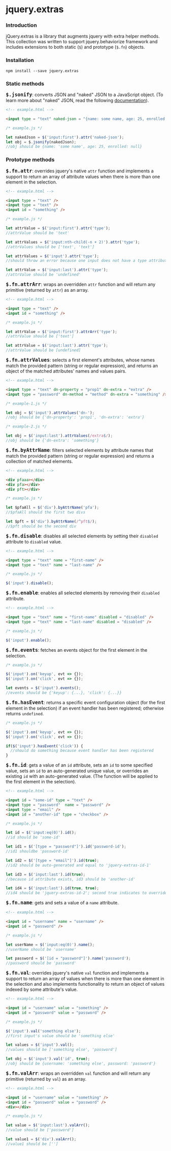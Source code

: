 # jquery.extras

### Introduction

jQuery.extras is a library that augments jquery with extra helper methods. This 
collection was written to support jquery.behaviorize framework and includes 
extensions to both static (`$`) and prototype (`$.fn`) objects.

### Installation

`npm install --save jquery.extras`

### Static methods

<span style = "font-size: 18px;">**`$.jsonify`**</span>: converts JSON and 
"naked" JSON to a JavaScript object.  (To learn more about "naked" JSON, read the
following [documentation]).

```html
<!-- example.html -->

<input type = "text" naked-json = "{name: some name, age: 25, enrolled:}" />
```
```javascript
/* example.js */

let nakedJson = $('input:first').attr('naked-json');
let obj = $.jsonify(nakedJson);
//obj should be {name: 'some name', age: 25, enrolled: null}
```

### Prototype methods

<span style = "font-size: 18px">**`$.fn.attr`**</span>: overrides jquery's 
native `attr` function and implements a support to return an array of attribute
values when there is more than one element in the selection.

```html
<!-- example.html -->

<input type = "text" />
<input type = "text" />
<input id = "something" />
```
```javascript
/* example.js */

let attrValue = $('input:first').attr('type');
//attrValue should be 'text'

let attrValues = $('input:nth-child(-n + 2)').attr('type');
//attrValues should be ['text', 'text']

let attrValues = $('input').attr('type');
//should throw an error because one input does not have a type attribute

let attrValue = $('input:last').attr('type');
//attrValue should be 'undefined'
```

<span style = "font-size: 18px">**`$.fn.attrArr`**</span>: wraps an overridden
`attr` function and will return any primitive (returned by `attr`) as an array.

```html
<!-- example.html -->

<input type = "text" />
<input id = "something" />
```
```javascript
/* example.js */

let attrValue = $('input:first').attrArr('type');
//attrValue should be ['text']

let attrValue = $('input:last').attr('type');
//attrValue should be [undefined]
```

<span style = "font-size: 18px">**`$.fn.attrValues`**</span>: selects a first 
element's attributes, whose names match the provided pattern (string or regular
expression), and returns an object of the matched attributes' names and values 
pairs.

```html
<!-- example.html -->

<input type = "text" dn-property = "prop1" dn-extra = "extra" />
<input type = "password" dn-method = "method" dn-extra = "something" />
```
```javascript
/* example-1.js */

let obj = $('input').attrValues('dn-');
//obj should be {'dn-property': 'prop1', 'dn-extra': 'extra'}
```
```javascript
/* example-2.js */

let obj = $('input:last').attrValues(/extra$/);
//obj should be {'dn-extra': 'something'}
```

<span style = "font-size: 18px;">**`$.fn.byAttrName`**</span>: filters selected
elements by attribute names that match the provided pattern (string or regular 
expression) and returns a collection of matched elements.

```html
<!-- example.html -->

<div pfaaa></div>
<div pfa></div>
<div pft></div>
```
```javascript
/* example.js */

let $pfaAll = $('div').byAttrName('pfa');
//$pfaAll should the first two divs

let $pft = $('div').byAttrName(/^pft$/);
//$pft should be the second div
```

<span style = "font-size: 18px;">**`$.fn.disable`**</span>: disables all 
selected elements by setting their `disabled` attribute to `disabled` value.

```html
<!-- example.html -->

<input type = "text" name = "first-name" />
<input type = "text" name = "last-name" />
```
```javascript
/* example.js */

$('input').disable();
```

<span style = "font-size: 18px;">**`$.fn.enable`**</span>: enables all
selected elements by removing their `disabled` attribute.

```html
<!-- example.html -->

<input type = "text" name = "first-name" disabled = "disabled" />
<input type = "text" name = "last-name" disabled = "disabled" />
```
```javascript
/* example.js */

$('input').enable();
```

<span style = "font-size: 18px;">**`$.fn.events`**</span>: fetches an events
object for the first element in the selection.

```javascript
/* example.js */

$('input').on('keyup', evt => {});
$('input').on('click', evt => {});

let events = $('input').events();
//events should be {'keyup': {...}, 'click': {...}}
```

<span style = "font-size: 18px;">**`$.fn.hasEvent`**</span>: returns a specific 
event configuration object (for the first element in the selection) if an event 
handler has been registered; otherwise returns `undefined`.

```javascript
/* example.js */

$('input').on('keyup', evt => {});
$('input').on('click', evt => {});

if($('input').hasEvent('click')) {
  //should do something because event handler has been registered
}
```

<span style = "font-size: 18px;">**`$.fn.id`**</span>: gets a value of an `id`
attribute, sets an `id` to some specified value, sets an `id` to an 
auto-generated unique value, or overrides an existing `id` with an 
auto-generated value.  (The function will be applied to the first element
in the selection).

```html
<!-- example.html -->

<input id = "some-id" type = "text" />
<input type = "password"  name = "password" />
<input type = "email" />
<input id = "another-id" type = "checkbox" />
```
```javascript
/* example.js */

let id = $('input:eq(0)').id();
//id should be 'some-id'

let id1 = $('[type = "password"]').id('password-id');
//id1 shouldbe 'password-id'

let id2 = $('[type = "email"]').id(true);
//id2 should be auto-generated and equal to 'jquery-extras-id-1'

let id3 = $('input:last').id(true);
//because id attribute exists, id3 should be 'another-id'

let id4 = $('input:last').id(true, true);
//id4 should be 'jquery-extras-id-2'; second true indicates to override an existing id
```

<span style = "font-size: 18px;">**`$.fn.name`**</span>: gets and sets a value
of a `name` attribute.

```html
<!-- example.html -->

<input id = "username" name = "username" />
<input id = "password" />
```
```javascript
/* example.js */

let userName = $('input:eq(0)').name();
//userName should be 'username'

let password = $('[id = "password"]').name('password');
//password should be 'password'
```

<span style = "font-size: 18px;">**`$.fn.val`**</span>: overrides jquery's 
native `val` function and implements a support to return an array of values
when there is more than one element in the selection and also implements 
functionality to return an object of values indexed by some attribute's value.

```html
<!-- example.html -->

<input id = "username" value = "something" />
<input id = "password" value = "password" />
```
```javascript
/* example.js */

$('input').val('something else');
//first input's value should be 'something else'

let values = $('input').val();
//values should be ['something else', 'password']

let obj = $('input').val('id', true);
//obj should be {username: 'something else', password: 'password'}
```

<span style = "font-size: 18px">**`$.fn.valArr`**</span>: wraps an overridden
`val` function and will return any primitive (returned by `val`) as an array.

```html
<!-- example.html -->

<input id = "username" value = "something" />
<input id = "password" value = "password" />
<div></div>
```
```javascript
/* example.js */

let value = $('input:last').valArr();
//value should be ['password']

let value1 = $('div').valArr();
//value1 should be ['']
```


[documentation]: docs/NAKED-JSON.md
